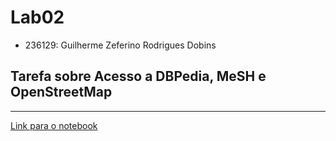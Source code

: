 # Lab02 
- 236129: Guilherme Zeferino Rodrigues Dobins

## Tarefa sobre Acesso a DBPedia, MeSH e OpenStreetMap
---
[Link para o notebook](notebook/lab02.ipynb)